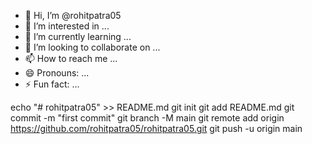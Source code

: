 - 👋 Hi, I’m @rohitpatra05
- 👀 I’m interested in ...
- 🌱 I’m currently learning ...
- 💞️ I’m looking to collaborate on ...
- 📫 How to reach me ...
- 😄 Pronouns: ...
- ⚡ Fun fact: ...

<!---
rohitpatra05/rohitpatra05 is a ✨ special ✨ repository because its `README.md` (this file) appears on your GitHub profile.
You can click the Preview link to take a look at your changes.
--->
echo "# rohitpatra05" >> README.md
git init
git add README.md
git commit -m "first commit"
git branch -M main
git remote add origin https://github.com/rohitpatra05/rohitpatra05.git
git push -u origin main
